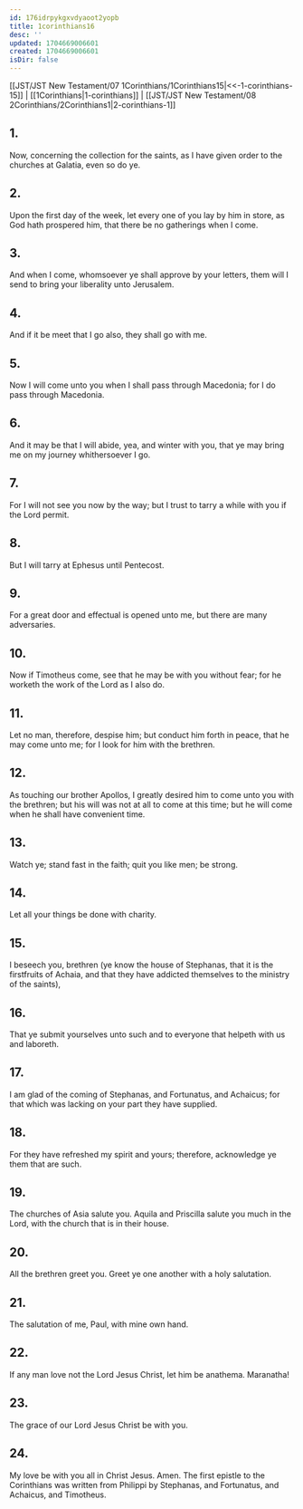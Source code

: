 ```yaml
---
id: 176idrpykgxvdyaoot2yopb
title: 1corinthians16
desc: ''
updated: 1704669006601
created: 1704669006601
isDir: false
---
```

[[JST/JST New Testament/07 1Corinthians/1Corinthians15|<<-1-corinthians-15]] | [[1Corinthians|1-corinthians]] | [[JST/JST New Testament/08 2Corinthians/2Corinthians1|2-corinthians-1]]
## 1.
Now, concerning the collection for the saints, as I have given order to the churches at Galatia, even so do ye.
## 2.
Upon the first day of the week, let every one of you lay by him in store, as God hath prospered him, that there be no gatherings when I come.
## 3.
And when I come, whomsoever ye shall approve by your letters, them will I send to bring your liberality unto Jerusalem.
## 4.
And if it be meet that I go also, they shall go with me.
## 5.
Now I will come unto you when I shall pass through Macedonia; for I do pass through Macedonia.
## 6.
And it may be that I will abide, yea, and winter with you, that ye may bring me on my journey whithersoever I go.
## 7.
For I will not see you now by the way; but I trust to tarry a while with you if the Lord permit.
## 8.
But I will tarry at Ephesus until Pentecost.
## 9.
For a great door and effectual is opened unto me, but there are many adversaries.
## 10.
Now if Timotheus come, see that he may be with you without fear; for he worketh the work of the Lord as I also do.
## 11.
Let no man, therefore, despise him; but conduct him forth in peace, that he may come unto me; for I look for him with the brethren.
## 12.
As touching our brother Apollos, I greatly desired him to come unto you with the brethren; but his will was not at all to come at this time; but he will come when he shall have convenient time.
## 13.
Watch ye; stand fast in the faith; quit you like men; be strong.
## 14.
Let all your things be done with charity.
## 15.
I beseech you, brethren (ye know the house of Stephanas, that it is the firstfruits of Achaia, and that they have addicted themselves to the ministry of the saints),
## 16.
That ye submit yourselves unto such and to everyone that helpeth with us and laboreth.
## 17.
I am glad of the coming of Stephanas, and Fortunatus, and Achaicus; for that which was lacking on your part they have supplied.
## 18.
For they have refreshed my spirit and yours; therefore, acknowledge ye them that are such.
## 19.
The churches of Asia salute you. Aquila and Priscilla salute you much in the Lord, with the church that is in their house.
## 20.
All the brethren greet you. Greet ye one another with a holy salutation.
## 21.
The salutation of me, Paul, with mine own hand.
## 22.
If any man love not the Lord Jesus Christ, let him be anathema. Maranatha!
## 23.
The grace of our Lord Jesus Christ be with you.
## 24.
My love be with you all in Christ Jesus. Amen.
The first epistle to the Corinthians was written from Philippi by Stephanas, and Fortunatus, and Achaicus, and Timotheus. 

